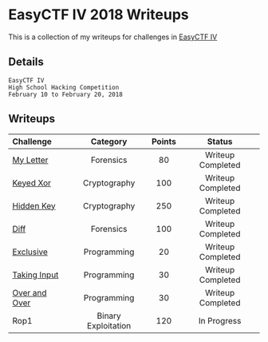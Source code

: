 # EasyCTF IV 2018 Writeups

This is a collection of my writeups for challenges in [EasyCTF IV](https://www.easyctf.com/)

## Details

```
EasyCTF IV
High School Hacking Competition
February 10 to February 20, 2018
```

## Writeups

| Challenge | Category | Points | Status |
| :--- | :---: | :---: | :---: |
| [My Letter](https://github.com/goelp14/EasyCTF-Writeups-2018-Final/blob/master/Finished/My-Letter.md) | Forensics | 80 | Writeup Completed |
| [Keyed Xor](https://github.com/goelp14/EasyCTF-Writeups-2018-Final/blob/master/Finished/Keyed-XOR.md) | Cryptography | 100 | Writeup Completed |
| [Hidden Key](https://github.com/goelp14/EasyCTF-Writeups-2018-Final/blob/master/Finished/Hidden-Key.md) | Cryptography | 250 | Writeup Completed |
| [Diff](https://github.com/goelp14/EasyCTF-Writeups-2018-Final/blob/master/Finished/Diff.md) | Forensics | 100 | Writeup Completed |
| [Exclusive](https://github.com/goelp14/EasyCTF-Writeups-2018-Final/blob/master/programming/exclusive.md) | Programming | 20 | Writeup Completed |
| [Taking Input](https://github.com/goelp14/EasyCTF-Writeups-2018-Final/blob/master/programming/over-and-over.md) | Programming | 30 | Writeup Completed |
| [Over and Over](https://github.com/goelp14/EasyCTF-Writeups-2018-Final/blob/master/programming/taking-input.md) | Programming | 30 | Writeup Completed |
| Rop1 | Binary Exploitation | 120 | In Progress |



